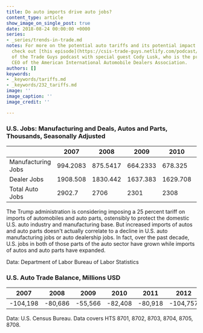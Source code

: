 ```yaml
---
title: Do auto imports drive auto jobs?
content_type: article
show_image_on_single_post: true
date: 2018-08-24 00:00:00 +0000
series:
- _series/trends-in-trade.md
notes: For more on the potential auto tariffs and its potential impact on the industry,
  check out [this episode](https://csis-trade-guys.netlify.com/podcast/only-as-good-as-the-next-tweet)
  of the Trade Guys podcast with special guest Cody Lusk, who is the president and
  CEO of the American International Automobile Dealers Association.
authors: []
keywords:
- _keywords/tariffs.md
- _keywords/232_tariffs.md
image: ''
image_caption: ''
image_credit: ''

---
```

### U.S. Jobs: Manufacturing and Deals, Autos and Parts, Thousands, Seasonally Adjusted 
|  | 2007 | 2008 | 2009 | 2010 | 2011 | 2012 | 2013 | 2014 | 2015 | 2016 | 2017 | 
| --- | --- | --- | --- | --- | --- | --- | --- | --- | --- | --- | --- | 
| Manufacturing Jobs | 994.2083 | 875.5417 | 664.2333 | 678.325 | 717.8583 | 777.3333 | 824.9 | 871.9833 | 913.5333 | 944.1833 | 952.525 |
| Dealer Jobs | 1908.508 | 1830.442 | 1637.383 | 1629.708 | 1691.242 | 1737.333 | 1793.483 | 1862.075 | 1928.933 | 1979.633 | 2008.408 |
| Total Auto Jobs | 2902.7 | 2706 | 2301 | 2308 | 2409.1 | 2514.7 | 2618.4 | 2734.1 | 2842.5 | 2923.8 | 2960.9 |

The Trump administration is considering imposing a 25 percent tariff on imports of automobiles and auto parts, ostensibly to protect the domestic U.S. auto industry and manufacturing base. But increased imports of autos and auto parts doesn't actually correlate to a decline in U.S. auto manufacturing jobs or auto dealership jobs. In fact, over the past decade, U.S. jobs in both of those parts of the auto sector have grown while imports of autos and auto parts have expanded.

Data: Department of Labor Bureau of Labor Statistics 
  
  
### U.S. Auto Trade Balance, Millions USD 
| 2007 | 2008 | 2009 | 2010 | 2011 | 2012 | 2013 | 2014 | 2015 | 2016 | 2017 | 
| --- | --- | --- | --- | --- | --- | --- | --- | --- | --- | --- | 
| -104,198 | -80,686 | -55,566 | -82,408 | -80,918 | -104,757 | -113,752 | -124,532 | -150,264 | -154,763 | -158,182 |

Data: U.S. Census Bureau. Data covers HTS 8701, 8702, 8703, 8704, 8705, 8708.